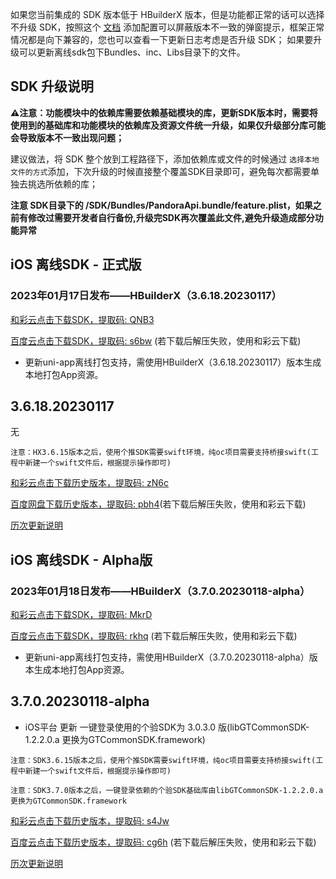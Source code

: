 如果您当前集成的 SDK 版本低于 HBuilderX 版本，但是功能都正常的话可以选择不升级 SDK，按照这个 [文档](https://ask.dcloud.net.cn/article/35627) 添加配置可以屏蔽版本不一致的弹窗提示，框架正常情况都是向下兼容的，您也可以查看一下更新日志考虑是否升级 SDK； 如果要升级可以更新离线sdk包下Bundles、inc、Libs目录下的文件。

## SDK 升级说明
**⚠️注意：功能模块中的依赖库需要依赖基础模块的库，更新SDK版本时，需要将使用到的基础库和功能模块的依赖库及资源文件统一升级，如果仅升级部分库可能会导致版本不一致出现问题；**

建议做法，将 SDK 整个放到工程路径下，添加依赖库或文件的时候通过 `选择本地文件的方式`添加，下次升级的时候直接整个覆盖SDK目录即可，避免每次都需要单独去挑选所依赖的库；

**注意 SDK目录下的 /SDK/Bundles/PandoraApi.bundle/feature.plist，如果之前有修改过需要开发者自行备份,升级完SDK再次覆盖此文件,避免升级造成部分功能异常**


## iOS 离线SDK - 正式版

### 2023年01月17日发布——HBuilderX（3.6.18.20230117） 

[和彩云点击下载SDK，提取码: QNB3](https://caiyun.139.com/m/i?115CnVtNgusLm) 

[百度云点击下载SDK，提取码: s6bw](https://pan.baidu.com/s/1EUvhiwaTamt8dhx06tNNUQ?pwd=s6bw) (若下载后解压失败，使用和彩云下载)


+ 更新uni-app离线打包支持，需使用HBuilderX（3.6.18.20230117）版本生成本地打包App资源。

## 3.6.18.20230117

无


`注意：HX3.6.15版本之后，使用个推SDK需要swift环境，纯oc项目需要支持桥接swift(工程中新建一个swift文件后，根据提示操作即可)`


[和彩云点击下载历史版本，提取码: zN6c](https://caiyun.139.com/m/i?115CeoIPQ4gcH) 

[百度网盘下载历史版本，提取码: pbh4](https://pan.baidu.com/s/1OcWicN4B3xxNydh-CNCBWQ?pwd=pbh4)(若下载后解压失败，使用和彩云下载)



[历次更新说明](AppDocs/download/update_history_iOS_release.md)


## iOS 离线SDK - Alpha版


### 2023年01月18日发布——HBuilderX（3.7.0.20230118-alpha）


[和彩云点击下载SDK，提取码: MkrD](https://caiyun.139.com/m/i?115Co9l5uNp9u)

[百度云点击下载SDK，提取码: rkhq](https://pan.baidu.com/s/1Qnd4iI8UCeSADDwVyKHl4w?pwd=rkhq) (若下载后解压失败，使用和彩云下载)


+ 更新uni-app离线打包支持，需使用HBuilderX（3.7.0.20230118-alpha）版本生成本地打包App资源。

## 3.7.0.20230118-alpha

+ iOS平台 更新 一键登录使用的个验SDK为 3.0.3.0 版(libGTCommonSDK-1.2.2.0.a 更换为GTCommonSDK.framework)

`注意：SDK3.6.15版本之后，使用个推SDK需要swift环境，纯oc项目需要支持桥接swift(工程中新建一个swift文件后，根据提示操作即可)`

`注意：SDK3.7.0版本之后，一键登录依赖的个验SDK基础库由libGTCommonSDK-1.2.2.0.a 更换为GTCommonSDK.framework`


[和彩云点击下载历史版本，提取码: s4Jw](https://caiyun.139.com/m/i?115Co9lOf2peW) 

[百度云点击下载历史版本，提取码: cg6h](https://pan.baidu.com/s/1E_rduUkMT3EJYqnZh9l8Lg?pwd=cg6h) (若下载后解压失败，使用和彩云下载)

[历次更新说明](AppDocs/download/update_history_iOS_alpha.md)

